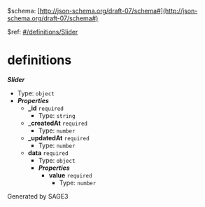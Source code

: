 &#36;schema: [http://json-schema.org/draft-07/schema#](http://json-schema.org/draft-07/schema#)

&#36;ref: [#/definitions/Slider](#/definitions/Slider)

# definitions

**_Slider_**

 - Type: `object`
 - **_Properties_**
	 - <b id="#/definitions/Slider/properties/_id">_id</b> `required`
		 - Type: `string`
	 - <b id="#/definitions/Slider/properties/_createdAt">_createdAt</b> `required`
		 - Type: `number`
	 - <b id="#/definitions/Slider/properties/_updatedAt">_updatedAt</b> `required`
		 - Type: `number`
	 - <b id="#/definitions/Slider/properties/data">data</b> `required`
		 - Type: `object`
		 - **_Properties_**
			 - <b id="#/definitions/Slider/properties/data/properties/value">value</b> `required`
				 - Type: `number`


Generated by SAGE3